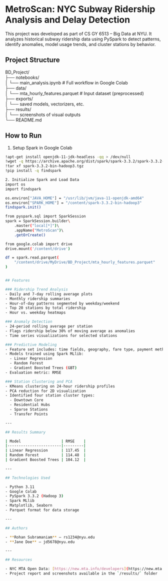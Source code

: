 # MetroScan: NYC Subway Ridership Analysis and Delay Detection

This project was developed as part of CS GY 6513 – Big Data at NYU. It analyzes historical subway ridership data using PySpark to detect patterns, identify anomalies, model usage trends, and cluster stations by behavior.

## Project Structure

BD_Project/  
├── notebooks/  
│ └── main_analysis.ipynb # Full workflow in Google Colab  
├── data/  
│ └── mta_hourly_features.parquet # Input dataset (preprocessed)  
├── exports/  
│ └── saved models, vectorizers, etc.  
├── results/  
│ └── screenshots of visual outputs  
└── README.md

## How to Run

1. Setup Spark in Google Colab

```bash
!apt-get install openjdk-11-jdk-headless -qq > /dev/null
!wget -q https://archive.apache.org/dist/spark/spark-3.3.2/spark-3.3.2-bin-hadoop3.tgz
!tar xf spark-3.3.2-bin-hadoop3.tgz
!pip install -q findspark

2. Initialize Spark and Load Data
import os  
import findspark

os.environ["JAVA_HOME"] = "/usr/lib/jvm/java-11-openjdk-amd64"  
os.environ["SPARK_HOME"] = "/content/spark-3.3.2-bin-hadoop3"  
findspark.init()

from pyspark.sql import SparkSession  
spark = SparkSession.builder\  
    .master("local[*]")\  
    .appName("MetroScan")\  
    .getOrCreate()

from google.colab import drive  
drive.mount('/content/drive')

df = spark.read.parquet(  
    "/content/drive/MyDrive/BD_Project/mta_hourly_features.parquet"  
)


## Features

### Ridership Trend Analysis
- Daily and 7-day rolling average plots
- Monthly ridership summaries
- Hour-of-day patterns segmented by weekday/weekend
- Top 20 stations by total ridership
- Hour vs. weekday heatmaps

### Anomaly Detection
- 24-period rolling average per station
- Flags ridership below 30% of moving average as anomalies
- Time series visualizations for selected stations

### Predictive Modeling
- Feature set includes: time fields, geography, fare type, payment method, etc.
- Models trained using Spark MLlib:
  - Linear Regression
  - Random Forest
  - Gradient Boosted Trees (GBT)
- Evaluation metric: RMSE

### Station Clustering and PCA
- KMeans clustering on 24-hour ridership profiles
- PCA reduction for 2D visualization
- Identified four station cluster types:
  - Downtown Core
  - Residential Hubs
  - Sparse Stations
  - Transfer Points

---

## Results Summary

| Model                  | RMSE    |
|------------------------|---------|
| Linear Regression      | 117.45  |
| Random Forest          | 114.48  |
| Gradient Boosted Trees | 104.12  |

---

## Technologies Used

- Python 3.11  
- Google Colab  
- PySpark 3.3.2 (Hadoop 3)  
- Spark MLlib  
- Matplotlib, Seaborn  
- Parquet format for data storage  

---

## Authors

- **Rohan Subramaniam** – rs1234@nyu.edu  
- **Jane Doe** – jd5678@nyu.edu  

---

## Resources

- NYC MTA Open Data: [https://new.mta.info/developers](https://new.mta.info/developers)  
- Project report and screenshots available in the `/results/` folder  
